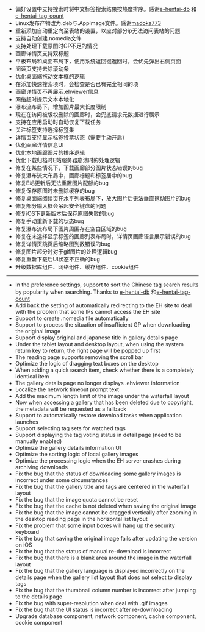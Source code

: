 - 偏好设置中支持搜索时将中文标签搜索结果按热度排序。感谢[e-hentai-db](https://github.com/ccloli/e-hentai-db)
  和[e-hentai-tag-count](https://github.com/poly000/e-hentai-tag-count)
- Linux发布产物改为.deb与.AppImage文件。感谢[madoka773](https://github.com/madoka773)
- 重新添加自动重定向至表站的设置，以应对部分ip无法访问表站的问题
- 支持自动创建.nomedia文件
- 支持处理下载原图时GP不足的情况
- 画廊详情页支持双标题
- 平板布局和桌面布局下，使用系统返回键返回时，会优先弹出右侧页面
- 阅读页支持去除滚动条
- 优化桌面端拖动文本框的逻辑
- 在添加快速搜索项时，会检查是否已有完全相同的项
- 画廊详情页不再展示.ehviewer信息
- 网络超时提示文本本地化
- 瀑布流布局下，增加图片最大长度限制
- 现在在访问被版权删除的画廊时，会兜底请求元数据进行展示
- 支持在应用启动时自动恢复下载任务
- 关注标签支持选择标签集
- 详情页支持显示标签投票状态（需要手动开启）
- 优化画廊详情信息UI
- 优化本地画廊图片的排序逻辑
- 优化下载归档时E站服务器崩溃时的处理逻辑
- 修复在某些情况下，下载画廊部分图片状态错误的bug
- 修复瀑布流大布局中，画廊标题和标签居中的bug
- 修复E站更新后无法重置图片配额的bug
- 修复保存原图时未删除缓存的bug
- 修复桌面端阅读页在水平列表布局下，放大图片后无法垂直拖动图片的bug
- 修复部分输入框会吊起安全键盘的问题
- 修复iOS下更新版本后保存原图失败的bug
- 修复手动重新下载的状态bug
- 修复瀑布流布局下图片周围存在空白区域的bug
- 修复在未选择显示标签的画廊列表布局时，详情页画廊语言展示错误的bug
- 修复详情页跳页后缩略图列数错误的bug
- 修复图片超分时对于gif图片的处理逻辑bug
- 修复重新下载后UI状态不正确的bug
- 升级数据库组件、网络组件、缓存组件、cookie组件

------------------------------------------------------------------------------------------

- In the preference settings, support to sort the Chinese tag search results by popularity when searching.
  Thanks to [e-hentai-db](https://github.com/ccloli/e-hentai-db)
  和[e-hentai-tag-count](https://github.com/poly000/e-hentai-tag-count)
- Add back the setting of automatically redirecting to the EH site to deal with the problem that some IPs cannot
  access the EH site
- Support to create .nomedia file automatically
- Support to process the situation of insufficient GP when downloading the original image
- Support display original and japanese title in gallery details page
- Under the tablet layout and desktop layout, when using the system return key to return, the right page will be
  popped up first
- The reading page supports removing the scroll bar
- Optimize the logic of dragging text boxes on the desktop
- When adding a quick search item, check whether there is a completely identical item
- The gallery details page no longer displays .ehviewer information
- Localize the network timeout prompt text
- Add the maximum length limit of the image under the waterfall layout
- Now when accessing a gallery that has been deleted due to copyright, the metadata will be requested as a fallback
- Support to automatically restore download tasks when application launches
- Support selecting tag sets for watched tags
- Support displaying the tag voting status in detail page (need to be manually enabled)
- Optimize the gallery details information UI
- Optimize the sorting logic of local gallery images
- Optimize the processing logic when the EH server crashes during archiving downloads
- Fix the bug that the status of downloading some gallery images is incorrect under some circumstances
- Fix the bug that the gallery title and tags are centered in the waterfall layout
- Fix the bug that the image quota cannot be reset
- Fix the bug that the cache is not deleted when saving the original image
- Fix the bug that the image cannot be dragged vertically after zooming in the desktop reading page in the horizontal
  list layout
- Fix the problem that some input boxes will hang up the security keyboard
- Fix the bug that saving the original image fails after updating the version on iOS
- Fix the bug that the status of manual re-download is incorrect
- Fix the bug that there is a blank area around the image in the waterfall layout
- Fix the bug that the gallery language is displayed incorrectly on the details page when the gallery list layout
  that does not select to display tags
- Fix the bug that the thumbnail column number is incorrect after jumping to the details page
- Fix the bug with super-resolution when deal with .gif images
- Fix the bug that the UI status is incorrect after re-downloading
- Upgrade database component, network component, cache component, cookie component